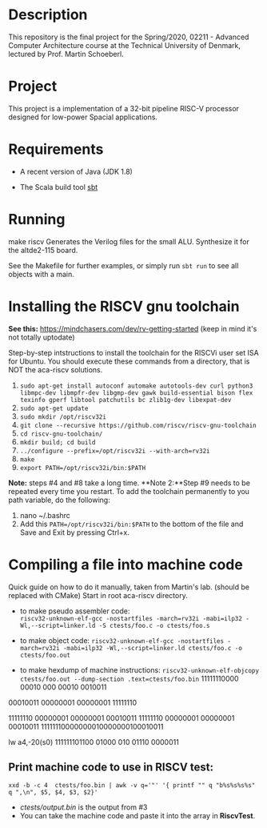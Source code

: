 # Description

This repository is the final project for the Spring/2020, 02211 - Advanced Computer Architecture course at the Technical University of Denmark, lectured by Prof. Martin Schoeberl.

# Project

This project is a implementation of a 32-bit pipeline RISC-V processor designed for low-power Spacial applications.

# Requirements

 * A recent version of Java (JDK 1.8)

 * The Scala build tool [sbt](http://www.scala-sbt.org/)

# Running

make riscv
	Generates the Verilog files for the small ALU.
	Synthesize it for the altde2-115 board.

See the Makefile for further examples, or simply run `sbt run` to see all objects with a main.

# Installing the RISCV gnu toolchain

**See this:** https://mindchasers.com/dev/rv-getting-started (keep in mind it's not totally uptodate)

Step-by-step intstructions to install the toolchain for the RISCVi user set ISA for Ubuntu.
You should execute these commands from a directory, that is NOT the aca-riscv solutions.

1. `sudo apt-get install autoconf automake autotools-dev curl python3 libmpc-dev libmpfr-dev libgmp-dev gawk build-essential bison flex texinfo gperf libtool patchutils bc zlib1g-dev libexpat-dev`
2. `sudo apt-get update`
3. `sudo mkdir /opt/riscv32i`
4. `git clone --recursive https://github.com/riscv/riscv-gnu-toolchain`
5. `cd riscv-gnu-toolchain/`
6. `mkdir build; cd build`
7. `../configure --prefix=/opt/riscv32i --with-arch=rv32i`
8. `make`
9. `export PATH=/opt/riscv32i/bin:$PATH`

**Note:** steps #4 and #8 take a long time. 
**Note 2:**Step #9 needs to be repeated every time you restart. To add the toolchain permanently to you path variable, do the following:
1. nano ~/.bashrc
2. Add this `PATH=/opt/riscv32i/bin:$PATH` to the bottom of the file and Save and Exit by pressing Ctrl+x.


# Compiling a file into machine code
Quick guide on how to do it manually, taken from Martin's lab. (should be replaced with CMake)
Start in root aca-riscv directory.
- to make pseudo assembler code:  
`riscv32-unknown-elf-gcc -nostartfiles -march=rv32i -mabi=ilp32 -Wl,--script=linker.ld -S ctests/foo.c -o ctests/foo.s`

- to make object code: 
`riscv32-unknown-elf-gcc -nostartfiles -march=rv32i -mabi=ilp32 -Wl,--script=linker.ld ctests/foo.c -o ctests/foo.out`

- to make hexdump of machine instructions:
`riscv32-unknown-elf-objcopy ctests/foo.out --dump-section .text=ctests/foo.bin`
11111110000 00010 000 00010 0010011

00010011 00000001 00000001 11111110

11111110 00000001 00000001 00010011
11111110 00000001 00000001 00010011
11111110000000010000000100010011

lw	a4,-20(s0)
111111101100 01000 010 01110 0000011

## Print machine code to use in RISCV test:
`xxd -b -c 4  ctests/foo.bin | awk -v q='"' '{ printf "" q "b%s%s%s%s" q ",\n", $5, $4, $3, $2}'`
- *ctests/output.bin* is the output from #3
- You can take the machine code and paste it into the array in **RiscvTest**.